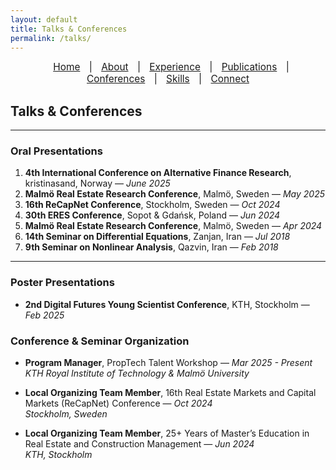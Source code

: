 ```yaml
---
layout: default
title: Talks & Conferences
permalink: /talks/
---
```


<nav style="text-align:center; font-size: 1.1em; margin-bottom: 20px;">
  <a href="/" style="margin: 0 10px;">Home</a> |
  <a href="/about" style="margin: 0 10px;">About</a> |
  <a href="/work" style="margin: 0 10px;">Experience</a> |
  <a href="/publications" style="margin: 0 10px;">Publications</a> |
  <a href="/talks" style="margin: 0 10px;">Conferences</a> |
  <a href="/skills" style="margin: 0 10px;">Skills</a> |
  <a href="/contact" style="margin: 0 10px;">Connect</a>
</nav>

## Talks & Conferences

---

###  Oral Presentations
1. **4th International Conference on Alternative Finance Research**, kristinasand, Norway — *June 2025*
2. **Malmö Real Estate Research Conference**, Malmö, Sweden — *May 2025*
3. **16th ReCapNet Conference**, Stockholm, Sweden — *Oct 2024*  
4. **30th ERES Conference**, Sopot & Gdańsk, Poland — *Jun 2024*  
5. **Malmö Real Estate Research Conference**, Malmö, Sweden — *Apr 2024*  
6. **14th Seminar on Differential Equations**, Zanjan, Iran — *Jul 2018*  
7. **9th Seminar on Nonlinear Analysis**, Qazvin, Iran — *Feb 2018*  

---

###  Poster Presentations
- **2nd Digital Futures Young Scientist Conference**, KTH, Stockholm — *Feb 2025*

### Conference & Seminar Organization

- **Program Manager**, PropTech Talent Workshop — *Mar 2025 - Present*  
  *KTH Royal Institute of Technology & Malmö University*

- **Local Organizing Team Member**, 16th Real Estate Markets and Capital Markets (ReCapNet) Conference — *Oct 2024*  
  *Stockholm, Sweden*

- **Local Organizing Team Member**, 25+ Years of Master’s Education in Real Estate and Construction Management — *Jun 2024*  
  *KTH, Stockholm*

